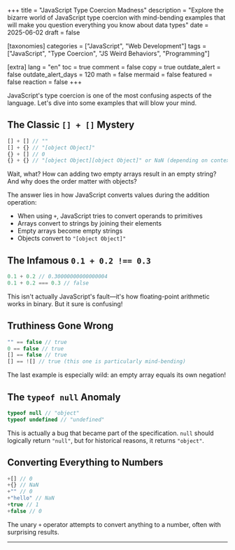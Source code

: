 +++
title = "JavaScript Type Coercion Madness"
description = "Explore the bizarre world of JavaScript type coercion with mind-bending examples that will make you question everything you know about data types"
date = 2025-06-02
draft = false

[taxonomies]
categories = ["JavaScript", "Web Development"]
tags = ["JavaScript", "Type Coercion", "JS Weird Behaviors", "Programming"]

[extra]
lang = "en"
toc = true
comment = false
copy = true
outdate_alert = false
outdate_alert_days = 120
math = false
mermaid = false
featured = false
reaction = false
+++

JavaScript's type coercion is one of the most confusing aspects of the language. Let's dive into some examples that will blow your mind.

## The Classic `[] + []` Mystery

```javascript
[] + [] // ""
[] + {} // "[object Object]"
{} + [] // 0
{} + {} // "[object Object][object Object]" or NaN (depending on context)
```

Wait, what? How can adding two empty arrays result in an empty string? And why does the order matter with objects?

The answer lies in how JavaScript converts values during the addition operation:
- When using `+`, JavaScript tries to convert operands to primitives
- Arrays convert to strings by joining their elements
- Empty arrays become empty strings
- Objects convert to `"[object Object]"`

## The Infamous `0.1 + 0.2 !== 0.3`

```javascript
0.1 + 0.2 // 0.30000000000000004
0.1 + 0.2 === 0.3 // false
```

This isn't actually JavaScript's fault—it's how floating-point arithmetic works in binary. But it sure is confusing!

## Truthiness Gone Wrong

```javascript
"" == false // true
0 == false // true
[] == false // true
[] == ![] // true (this one is particularly mind-bending)
```

The last example is especially wild: an empty array equals its own negation!

## The `typeof null` Anomaly

```javascript
typeof null // "object"
typeof undefined // "undefined"
```

This is actually a bug that became part of the specification. `null` should logically return `"null"`, but for historical reasons, it returns `"object"`.

## Converting Everything to Numbers

```javascript
+[] // 0
+{} // NaN
+"" // 0
+"hello" // NaN
+true // 1
+false // 0
```

The unary `+` operator attempts to convert anything to a number, often with surprising results.

---